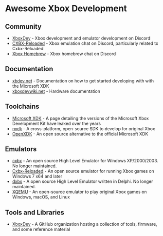 # Awesome Xbox Development

## Community

* [XboxDev](https://discord.gg/WxJPPyz) - Xbox development and emulator development on Discord
* [CXBX-Reloaded](https://discord.gg/26Xjx23) - Xbox emulation chat on Discord, particularly related to Cxbx-Reloaded
* [Xbox Homebrew](https://discord.gg/gzAxSeT) - Xbox homebrew chat on Discord

## Documentation

* [xbdev.net](http://www.xbdev.net/tuts/tuts.php) - Documentation on how to get started developing with with the Microsoft XDK
* [xboxdevwiki.net](https://xboxdevwiki.net/Main_Page) - Hardware documentation

## Toolchains

* [Microsoft XDK](https://www.retroreversing.com/xbox-sdk-xdk) - A page detailing the versions of the Microsoft Xbox Development Kit have leaked over the years
* [nxdk](https://github.com/XboxDev/nxdk) - A cross-platform, open-source SDK to develop for original Xbox
* [OpenXDK](https://sourceforge.net/projects/openxdk/) - An open source alternative to the official Microsoft XDK

## Emulators

* [cxbx](http://www.caustik.com/cxbx/) - An open source High Level Emulator for Windows XP/2000/2003. No longer maintained.
* [Cxbx-Reloaded](https://github.com/Cxbx-Reloaded/Cxbx-Reloaded) - An open source emulator for running Xbox games on Windows 7 x64 and later
* [dxbx](https://sourceforge.net/projects/dxbx/) - A open source High Level Emulator written in Delphi. No longer maintained.
* [XQEMU](https://xqemu.com) - An open-source emulator to play original Xbox games on Windows, macOS, and Linux

## Tools and Libraries

* [XboxDev](https://github.com/XboxDev) -  A GitHub organization hosting a collection of tools, firmware, and some reference material
